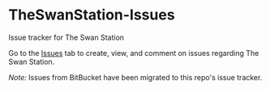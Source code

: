 # TheSwanStation-Issues
Issue tracker for The Swan Station

Go to the [Issues](https://github.com/nathan815/TheSwanStation-Issues/issues) tab to create, view, and comment on issues regarding The Swan Station.

*Note:* Issues from BitBucket have been migrated to this repo's issue tracker. 
